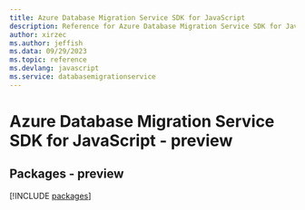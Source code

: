 ```yaml
---
title: Azure Database Migration Service SDK for JavaScript
description: Reference for Azure Database Migration Service SDK for JavaScript
author: xirzec
ms.author: jeffish
ms.data: 09/29/2023
ms.topic: reference
ms.devlang: javascript
ms.service: databasemigrationservice
---
```

# Azure Database Migration Service SDK for JavaScript - preview
## Packages - preview
[!INCLUDE [packages](database-migration-service-index.md)]